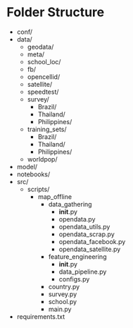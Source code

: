 # Folder Structure

- conf/
- data/
  - geodata/
  - meta/
  - school_loc/
  - fb/
  - opencellid/
  - satellite/
  - speedtest/
  - survey/
    - Brazil/
    - Thailand/
    - Philippines/
  - training_sets/
    - Brazil/
    - Thailand/
    - Philippines/
  - worldpop/
- model/
- notebooks/
- src/
  - scripts/
    - map_offline
      - data_gathering
        - __init__.py
        - opendata.py
        - opendata_utils.py
        - opendata_scrap.py
        - opendata_facebook.py
        - opendata_satellite.py
      - feature_engineering
        - __init__.py
        - data_pipeline.py
        - configs.py
      - country.py
      - survey.py
      - school.py
      - main.py
- requirements.txt
